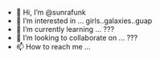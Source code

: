 - 👋 Hi, I’m @sunrafunk
- 👀 I’m interested in ... girls..galaxies..guap
- 🌱 I’m currently learning ... ???
- 💞️ I’m looking to collaborate on ... ???
- 📫 How to reach me ...

<!---
sunrafunk/sunrafunk is a ✨ special ✨ repository because its `README.md` (this file) appears on your GitHub profile.
You can click the Preview link to take a look at your changes.
--->
